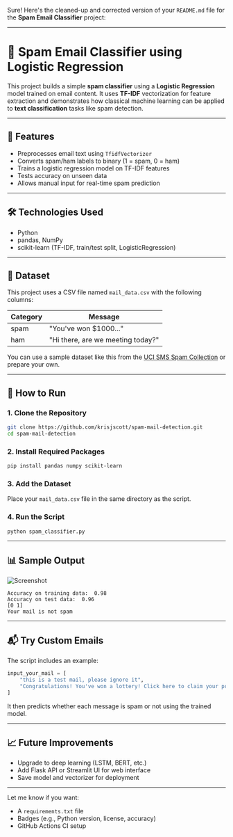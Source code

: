 Sure! Here's the cleaned-up and corrected version of your `README.md` file for the **Spam Email Classifier** project:

---

# 📧 Spam Email Classifier using Logistic Regression

This project builds a simple **spam classifier** using a **Logistic Regression** model trained on email content. It uses **TF-IDF** vectorization for feature extraction and demonstrates how classical machine learning can be applied to **text classification** tasks like spam detection.

---

## 🧠 Features

* Preprocesses email text using `TfidfVectorizer`
* Converts spam/ham labels to binary (1 = spam, 0 = ham)
* Trains a logistic regression model on TF-IDF features
* Tests accuracy on unseen data
* Allows manual input for real-time spam prediction

---

## 🛠️ Technologies Used

* Python
* pandas, NumPy
* scikit-learn (TF-IDF, train/test split, LogisticRegression)

---

## 📂 Dataset

This project uses a CSV file named `mail_data.csv` with the following columns:

| Category | Message                           |
| -------- | --------------------------------- |
| spam     | "You've won \$1000..."            |
| ham      | "Hi there, are we meeting today?" |

You can use a sample dataset like this from the [UCI SMS Spam Collection](https://archive.ics.uci.edu/ml/datasets/SMS+Spam+Collection) or prepare your own.

---

## 🚀 How to Run

### 1. Clone the Repository

```bash
git clone https://github.com/krisjscott/spam-mail-detection.git
cd spam-mail-detection
```

### 2. Install Required Packages

```bash
pip install pandas numpy scikit-learn
```

### 3. Add the Dataset

Place your `mail_data.csv` file in the same directory as the script.

### 4. Run the Script

```bash
python spam_classifier.py
```

---

## 📊 Sample Output

![Screenshot](https://github.com/user-attachments/assets/87729c75-c90c-465a-b62e-650ae42c78bf)

```
Accuracy on training data:  0.98  
Accuracy on test data:  0.96  
[0 1]  
Your mail is not spam  
```

---

## 📬 Try Custom Emails

The script includes an example:

```python
input_your_mail = [
    "this is a test mail, please ignore it",
    "Congratulations! You've won a lottery! Click here to claim your prize."
]
```

It then predicts whether each message is spam or not using the trained model.

---

## 📈 Future Improvements

* Upgrade to deep learning (LSTM, BERT, etc.)
* Add Flask API or Streamlit UI for web interface
* Save model and vectorizer for deployment

---

Let me know if you want:

* A `requirements.txt` file
* Badges (e.g., Python version, license, accuracy)
* GitHub Actions CI setup
